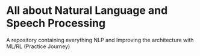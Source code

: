 # All about Natural Language and Speech Processing     
A repository containing everything NLP and Improving the architecture with ML/RL (Practice Journey)
                                     
